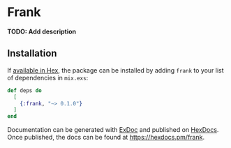 # Frank

**TODO: Add description**

## Installation

If [available in Hex](https://hex.pm/docs/publish), the package can be installed
by adding `frank` to your list of dependencies in `mix.exs`:

```elixir
def deps do
  [
    {:frank, "~> 0.1.0"}
  ]
end
```

Documentation can be generated with [ExDoc](https://github.com/elixir-lang/ex_doc)
and published on [HexDocs](https://hexdocs.pm). Once published, the docs can
be found at <https://hexdocs.pm/frank>.


